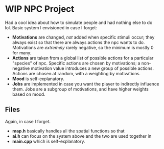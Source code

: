 # WIP NPC Project

Had a cool idea about how to simulate people and had nothing else to do lol.
Basic system I envisioned in case I forget:

- **Motivations** are changed, *not* added when specific stimuli occur; they always exist so that there are always actions the npc wants to do. Motivations are *extremely* rarely negative, so the minimum is mostly 0 for many.
- **Actions** are taken from a global list of possible actions for a particular "species" of npc. Specific actions are chosen by motivations; a non-negative motivation value introduces a new group of possible actions. Actions are chosen at random, with a weighting by motivations.
- **Mood** is self-explanatory.
- **Jobs** are implemented in case you want the player to indirectly influence them. Jobs are a subgroup of motivations, and have higher weights based on mood.

## Files

Again, in case I forget.

- **map.h** basically handles all the spatial functions so that
- **ai.h** can focus on the system above and the two are used together in
- **main.cpp** which is self-explanatory.
